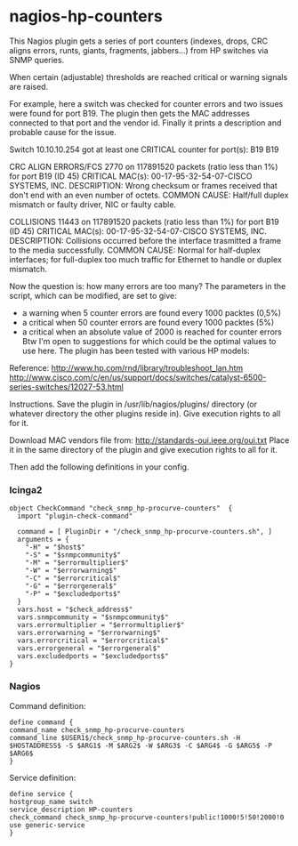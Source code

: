 # nagios-hp-counters
This Nagios plugin gets a series of port counters (indexes, drops, CRC aligns errors, runts, giants, fragments, jabbers...) from HP switches via SNMP queries.

When certain (adjustable) thresholds are reached critical or warning signals are raised. 

For example, here a switch was checked for counter errors and two issues were found for port B19. 
The plugin then gets the MAC addresses connected to that port and the vendor id. 
Finally it prints a description and probable cause for the issue. 

Switch 10.10.10.254 got at least one CRITICAL counter for port(s): B19 B19 

CRC ALIGN ERRORS/FCS 2770 on 117891520 packets (ratio less than 1%) for port B19 (ID 45) CRITICAL 
MAC(s): 00-17-95-32-54-07-CISCO SYSTEMS, INC.
DESCRIPTION: 
Wrong checksum or frames received that don't end with an even number of octets. 
COMMON CAUSE: 
Half/full duplex mismatch or faulty driver, NIC or faulty cable. 

COLLISIONS 11443 on 117891520 packets (ratio less than 1%) for port B19 (ID 45) CRITICAL 
MAC(s): 00-17-95-32-54-07-CISCO SYSTEMS, INC.
DESCRIPTION: 
Collisions occurred before the interface trasmitted a frame to the media successfully. 
COMMON CAUSE: 
Normal for half-duplex interfaces; for full-duplex too much traffic for Ethernet to handle or duplex mismatch. 

Now the question is: how many errors are too many? 
The parameters in the script, which can be modified, are set to give: 
- a warning when 5 counter errors are found every 1000 packtes (0,5%) 
- a critical when 50 counter errors are found every 1000 packtes (5%) 
- a critical when an absolute value of 2000 is reached for counter errors 
Btw I'm open to suggestions for which could be the optimal values to use here. 
The plugin has been tested with various HP models: 

Reference: 
http://www.hp.com/rnd/library/troubleshoot_lan.htm 
http://www.cisco.com/c/en/us/support/docs/switches/catalyst-6500-series-switches/12027-53.html 

Instructions. 
Save the plugin in /usr/lib/nagios/plugins/ directory (or whatever directory the other plugins reside in). 
Give execution rights to all for it. 

Download MAC vendors file from: 
http://standards-oui.ieee.org/oui.txt 
Place it in the same directory of the plugin and give execution rights to all for it. 

Then add the following definitions in your config. 

### Icinga2

```
object CheckCommand "check_snmp_hp-procurve-counters"  {
  import "plugin-check-command"

  command = [ PluginDir + "/check_snmp_hp-procurve-counters.sh", ]
  arguments = {
    "-H" = "$host$"
    "-S" = "$snmpcommunity$"
    "-M" = "$errormultiplier$"
    "-W" = "$errorwarning$"
    "-C" = "$errorcritical$"
    "-G" = "$errorgeneral$"
    "-P" = "$excludedports$"
  }
  vars.host = "$check_address$"
  vars.snmpcommunity = "$snmpcommunity$"
  vars.errormultiplier = "$errormultiplier$"
  vars.errorwarning = "$errorwarning$"
  vars.errorcritical = "$errorcritical$"
  vars.errorgeneral = "$errorgeneral$"
  vars.excludedports = "$excludedports$"
}
```

### Nagios

Command definition:

```
define command { 
command_name check_snmp_hp-procurve-counters 
command_line $USER1$/check_snmp_hp-procurve-counters.sh -H $HOSTADDRESS$ -S $ARG1$ -M $ARG2$ -W $ARG3$ -C $ARG4$ -G $ARG5$ -P $ARG6$
} 
```

Service definition: 

```
define service { 
hostgroup_name switch 
service_description HP-counters 
check_command check_snmp_hp-procurve-counters!public!1000!5!50!2000!0
use generic-service 
}
```
